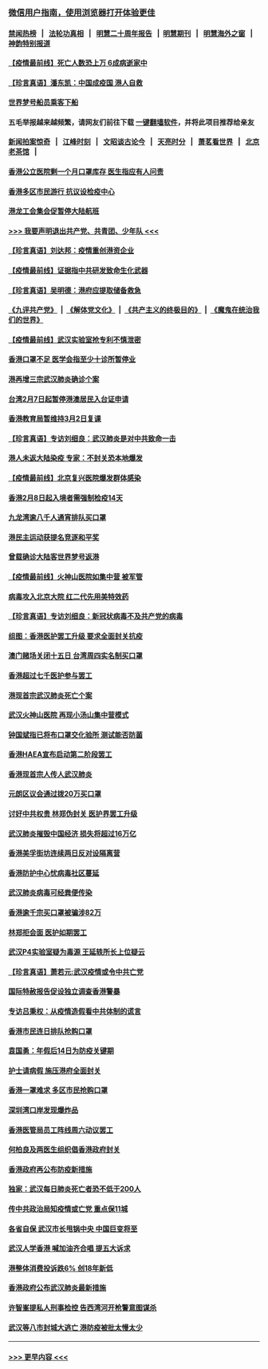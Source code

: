 ### [微信用户指南，使用浏览器打开体验更佳](https://github.com/gfw-breaker/banned-news1/blob/master/indexes/wechat-guide.md?t=0)
#### [禁闻热榜](热点新闻.md?t=0)  &nbsp;&nbsp;|&nbsp;&nbsp; [法轮功真相](https://github.com/gfw-breaker/truth/blob/master/README.md?t=0) &nbsp;&nbsp;|&nbsp;&nbsp; [明慧二十周年报告](https://github.com/gfw-breaker/mh-reports/blob/master/README.md?t=0) &nbsp;&nbsp;|&nbsp;&nbsp;[明慧期刊](https://github.com/gfw-breaker/mh-qikan) &nbsp;&nbsp;|&nbsp;&nbsp; [明慧海外之窗](https://github.com/gfw-breaker/mh-news/blob/master/README.md?t=0) &nbsp;&nbsp;|&nbsp;&nbsp; [神韵特别报道](https://github.com/gfw-breaker/mh-news/blob/master/shenyun.md?t=0)
#### [【疫情最前线】死亡人数恐上万 6成病逝家中](../pages/nsc415/n11856687.md?t=02101955) 
#### [【珍言真语】潘东凯：中国成疫国 港人自救](../pages/nsc415/n11856962.md?t=02101955) 
#### [世界梦号船员乘客下船](../pages/nsc415/n11856883.md?t=02101955) 
#### 五毛举报越来越频繁，请网友们前往下载 [一键翻墙软件](https://github.com/gfw-breaker/ssr-accounts)，并将此项目推荐给亲友
#### [新闻拍案惊奇](https://github.com/gfw-breaker/banned-news1/blob/master/pages/link4.md) &nbsp;&nbsp;|&nbsp;&nbsp; [江峰时刻](https://github.com/gfw-breaker/banned-news1/blob/master/pages/link4.md) &nbsp;&nbsp;|&nbsp;&nbsp; [文昭谈古论今](https://github.com/gfw-breaker/banned-news1/blob/master/pages/link4.md) &nbsp;&nbsp;|&nbsp;&nbsp; [天亮时分](https://github.com/gfw-breaker/banned-news1/blob/master/pages/link4.md) &nbsp;&nbsp;|&nbsp;&nbsp; [萧茗看世界](https://github.com/gfw-breaker/banned-news1/blob/master/pages/link4.md) &nbsp;&nbsp;|&nbsp;&nbsp; [北京老茶馆](https://github.com/gfw-breaker/banned-news1/blob/master/pages/link4.md) &nbsp;&nbsp;|&nbsp;&nbsp; 
#### [香港公立医院剩一个月口罩库存 医生指应有人问责](../pages/nsc415/n11856875.md?t=02101955) 
#### [香港多区市民游行 抗议设检疫中心](../pages/nsc415/n11856866.md?t=02101955) 
#### [港龙工会集会促暂停大陆航班](../pages/nsc415/n11856840.md?t=02101955) 
#### [>>> 我要声明退出共产党、共青团、少年队 <<<](https://github.com/begood0513/goodnews/blob/master/quit/letter.md) 
#### [【珍言真语】刘达邦：疫情重创港资企业](../pages/nsc415/n11854274.md?t=02101955) 
#### [【疫情最前线】证据指中共研发致命生化武器](../pages/nsc415/n11853087.md?t=02101955) 
#### [【珍言真语】吴明德：港府应提取储备救急](../pages/nsc415/n11852734.md?t=02101955) 
#### [《九评共产党》](https://github.com/begood0513/9ping.md/blob/master/README.md) &nbsp;|&nbsp; [《解体党文化》](../../../../jtdwh.md/blob/master/README.md)  &nbsp;|&nbsp; [《共产主义的终极目的》](../../../../gczydzjmd.md/blob/master/README.md) &nbsp;|&nbsp; [《魔鬼在统治我们的世界》](../../../../mgztzwmdsj.md/blob/master/README.md) 
#### [【疫情最前线】武汉实验室抢专利不慎泄密](../pages/nsc415/n11850310.md?t=02101955) 
#### [香港口罩不足 医学会指至少十诊所暂停业](../pages/nsc415/n11850301.md?t=02101955) 
#### [港再增三宗武汉肺炎确诊个案](../pages/nsc415/n11850328.md?t=02101955) 
#### [台湾2月7日起暂停港澳居民入台证申请](../pages/nsc415/n11850304.md?t=02101955) 
#### [香港教育局暂维持3月2日复课](../pages/nsc415/n11850260.md?t=02101955) 
#### [【珍言真语】专访刘细良：武汉肺炎是对中共致命一击](../pages/nsc415/n11849934.md?t=02101955) 
#### [港人未返大陆染疫 专家：不封关恐本地爆发](../pages/nsc415/n11848021.md?t=02101955) 
#### [【疫情最前线】北京复兴医院爆发群体感染](../pages/nsc415/n11847626.md?t=02101955) 
#### [香港2月8日起入境者需强制检疫14天](../pages/nsc415/n11847658.md?t=02101955) 
#### [九龙湾逾八千人通宵排队买口罩](../pages/nsc415/n11847647.md?t=02101955) 
#### [港民主运动获提名竞逐和平奖](../pages/nsc415/n11847633.md?t=02101955) 
#### [曾载确诊大陆客世界梦号返港](../pages/nsc415/n11847608.md?t=02101955) 
#### [【疫情最前线】火神山医院如集中营 被军管](../pages/nsc415/n11847524.md?t=02101955) 
#### [病毒攻入北京大院 红二代先用美特效药](../pages/nsc415/n11847427.md?t=02101955) 
#### [【珍言真语】专访刘细良：新冠状病毒不及共产党的病毒](../pages/nsc415/n11847164.md?t=02101955) 
#### [组图：香港医护罢工升级 要求全面封关抗疫](../pages/nsc415/n11844107.md?t=02101955) 
#### [澳门赌场关闭十五日 台湾周四实名制买口罩](../pages/nsc415/n11845083.md?t=02101955) 
#### [香港超过七千医护参与罢工](../pages/nsc415/n11845051.md?t=02101955) 
#### [港现首宗武汉肺炎死亡个案](../pages/nsc415/n11844998.md?t=02101955) 
#### [武汉火神山医院 再现小汤山集中营模式](../pages/nsc415/n11844763.md?t=02101955) 
#### [钟国斌指已将布口罩交化验所 测试能否防菌](../pages/nsc415/n11842783.md?t=02101955) 
#### [香港HAEA宣布启动第二阶段罢工](../pages/nsc415/n11842723.md?t=02101955) 
#### [香港现首宗人传人武汉肺炎](../pages/nsc415/n11842766.md?t=02101955) 
#### [元朗区议会通过拨20万买口罩](../pages/nsc415/n11842754.md?t=02101955) 
#### [讨好中共权贵 林郑伪封关 医护界罢工升级](../pages/nsc415/n11842359.md?t=02101955) 
#### [武汉肺炎摧毁中国经济 损失将超过16万亿](../pages/nsc415/n11839723.md?t=02101955) 
#### [香港美孚街坊连续两日反对设隔离营](../pages/nsc415/n11839962.md?t=02101955) 
#### [香港防护中心忧病毒社区蔓延](../pages/nsc415/n11839933.md?t=02101955) 
#### [武汉肺炎病毒可经粪便传染](../pages/nsc415/n11839939.md?t=02101955) 
#### [香港逾千宗买口罩被骗涉82万](../pages/nsc415/n11839914.md?t=02101955) 
#### [林郑拒会面 医护如期罢工](../pages/nsc415/n11839892.md?t=02101955) 
#### [武汉P4实验室疑为毒源 王延轶所长上位疑云](../pages/nsc415/n11835543.md?t=02101955) 
#### [【珍言真语】萧若元:武汉疫情或令中共亡党](../pages/nsc415/n11829394.md?t=02101955) 
#### [国际特赦报告促设独立调查香港警暴](../pages/nsc415/n11833845.md?t=02101955) 
#### [专访吕秉权：从疫情造假看中共体制的谎言](../pages/nsc415/n11833813.md?t=02101955) 
#### [香港市民连日排队抢购口罩](../pages/nsc415/n11833794.md?t=02101955) 
#### [袁国勇：年假后14日为防疫关键期](../pages/nsc415/n11831088.md?t=02101955) 
#### [护士请病假 施压港府全面封关](../pages/nsc415/n11831030.md?t=02101955) 
#### [香港一罩难求 多区市民抢购口罩](../pages/nsc415/n11831002.md?t=02101955) 
#### [深圳湾口岸发现爆炸品](../pages/nsc415/n11828802.md?t=02101955) 
#### [香港医管局员工阵线周六动议罢工](../pages/nsc415/n11828762.md?t=02101955) 
#### [何柏良及两医生组织倡香港政府封关](../pages/nsc415/n11828749.md?t=02101955) 
#### [香港政府再公布防疫新措施](../pages/nsc415/n11828716.md?t=02101955) 
#### [独家：武汉每日肺炎死亡者恐不低于200人](../pages/nsc415/n11828240.md?t=02101955) 
#### [传中共政治局知疫情或亡党 重点保11城](../pages/nsc415/n11828145.md?t=02101955) 
#### [各省自保 武汉市长甩锅中央 中国巨变将至](../pages/nsc415/n11828021.md?t=02101955) 
#### [武汉人学香港 喊加油齐合唱 提五大诉求](../pages/nsc415/n11827046.md?t=02101955) 
#### [港整体消费投诉跌6% 创18年新低](../pages/nsc415/n11817280.md?t=02101955) 
#### [香港政府公布武汉肺炎最新措施](../pages/nsc415/n11817152.md?t=02101955) 
#### [许智峯提私人刑事检控 告西湾河开枪警意图谋杀](../pages/nsc415/n11817132.md?t=02101955) 
#### [武汉等八市封城大逃亡 港防疫被批太慢太少](../pages/nsc415/n11817058.md?t=02101955) 

----
#### [ >>> 更早内容 <<< ](../indexes/nsc415-earlier.md)

